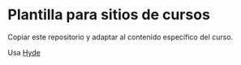 # Plantilla para sitios de cursos

Copiar este repositorio y adaptar al contenido específico del curso.

Usa [Hyde](https://github.com/poole/hyde#readme)
